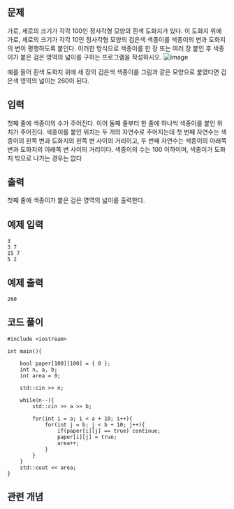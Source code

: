 ## 문제 
가로, 세로의 크기가 각각 100인 정사각형 모양의 흰색 도화지가 있다. 이 도화지 위에 가로, 세로의 크기가 각각 10인 정사각형 모양의 검은색 색종이를 색종이의 변과 도화지의 변이 평행하도록 붙인다. 이러한 방식으로 색종이를 한 장 또는 여러 장 붙인 후 색종이가 붙은 검은 영역의 넓이를 구하는 프로그램을 작성하시오.
![image](https://github.com/khw274/Coding-Test/assets/125671828/94c09bf8-b267-46bc-ab14-f0cbde3f1afc)

예를 들어 흰색 도화지 위에 세 장의 검은색 색종이를 그림과 같은 모양으로 붙였다면 검은색 영역의 넓이는 260이 된다.
## 입력
첫째 줄에 색종이의 수가 주어진다. 이어 둘째 줄부터 한 줄에 하나씩 색종이를 붙인 위치가 주어진다. 색종이를 붙인 위치는 두 개의 자연수로 주어지는데 첫 번째 자연수는 색종이의 왼쪽 변과 도화지의 왼쪽 변 사이의 거리이고, 두 번째 자연수는 색종이의 아래쪽 변과 도화지의 아래쪽 변 사이의 거리이다. 색종이의 수는 100 이하이며, 색종이가 도화지 밖으로 나가는 경우는 없다
## 출력
첫째 줄에 색종이가 붙은 검은 영역의 넓이를 출력한다.


## 예제 입력 
```
3
3 7
15 7
5 2
```

## 예제 출력  
```
260
```
## 코드 풀이
```
#include <iostream>

int main(){
    
    bool paper[100][100] = { 0 };
    int n, a, b;
    int area = 0;
    
    std::cin >> n;

    while(n--){
        std::cin >> a >> b;

        for(int i = a; i < a + 10; i++){
            for(int j = b; j < b + 10; j++){
                if(paper[i][j] == true) continue;
                paper[i][j] = true;
                area++;
            }
        }
    }
    std::cout << area;
}

```
## 관련 개념

